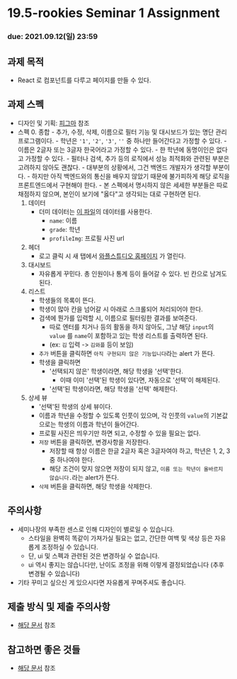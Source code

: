 19.5-rookies Seminar 1 Assignment
================================

### **due: 2021.09.12(일) 23:59**

## 과제 목적
- React 로 컴포넌트를 다루고 페이지를 만들 수 있다.

## 과제 스펙
- 디자인 및 기획: [피그마](https://www.figma.com/file/BeMaz965LyKRln7dj3RaD4/wafflestudio-19.5-react-seminar?node-id=0%3A1) 참조
- 스펙
  0. 종합
      - 추가, 수정, 삭제, 이름으로 필터 기능 및 대시보드가 있는 명단 관리 프로그램이다.
      - 학년은 `'1'`, `'2'`, `'3'`, `''` 중 하나만 들어간다고 가정할 수 있다.
      - 이름은 2글자 또는 3글자 한국어라고 가정할 수 있다. 
      - 한 학년에 동명이인은 없다고 가정할 수 있다.
      - 필터나 검색, 추가 등의 로직에서 성능 최적화와 관련된 부분은 고려하지 않아도 괜찮다.
        - 대부분의 상황에서, 그건 백엔드 개발자가 생각할 부분이다.
        - 하지만 아직 백엔드와의 통신을 배우지 않았기 때문에 불가피하게 해당 로직을 프론트엔드에서 구현해야 한다.
      - 본 스펙에서 명시하지 않은 세세한 부분들은 따로 채점하지 않으며, 본인이 보기에 "옳다"고 생각되는 대로 구현하면 된다.
  1. 데이터
      - 더미 데이터는 [이 파일](assignment-dummy-data.js)의 데이터를 사용한다.
        - `name`: 이름
        - `grade`: 학년
        - `profileImg`: 프로필 사진 url
  2. 헤더
      - 로고 클릭 시 새 탭에서 [와플스튜디오 홈페이지](https://wafflestudio.com) 가 열린다.
  3. 대시보드
      - 자유롭게 꾸민다. 총 인원이나 통계 등이 들어갈 수 있다. 빈 칸으로 남겨도 된다.
  4. 리스트
      - 학생들의 목록이 뜬다.
      - 학생이 많아 칸을 넘어갈 시 아래로 스크롤되어 처리되어야 한다.
      - 검색에 뭔가를 입력할 시, 이름으로 필터링한 결과를 보여준다.
        - 따로 엔터를 치거나 등의 활동을 하지 않아도, 그냥 해당 `input`의 `value` 를 `name`이 포함하고 있는 학생 리스트를 출력하면 된다.
        - (ex: `김` 입력 -> `김와플` 등이 보임)
      - `추가` 버튼을 클릭하면 `아직 구현되지 않은 기능입니다`라는 alert 가 뜬다.
      - 학생을 클릭하면
        - '선택되지 않은' 학생이라면, 해당 학생을 '선택'한다.
          - 이때 이미 '선택'된 학생이 있다면, 자동으로 '선택'이 해제된다.
        - '선택'된 학생이라면, 해당 학생을 '선택' 해제한다.
  5. 상세 뷰
      - '선택'된 학생의 상세 뷰이다.
      - 이름과 학년을 수정할 수 있도록 인풋이 있으며, 각 인풋의 `value`의 기본값으로는 학생의 이름과 학년이 들어간다.
      - 프로필 사진은 띄우기만 하면 되고, 수정할 수 있을 필요는 없다.
      - `저장` 버튼을 클릭하면, 변경사항을 저장한다.
        - 저장할 때 항상 이름은 한글 2글자 혹은 3글자여야 하고, 학년은 1, 2, 3 중 하나여야 한다.
        - 해당 조건이 맞지 않으면 저장이 되지 않고, `이름 또는 학년이 올바르지 않습니다.`라는 alert가 뜬다.
      - `삭제` 버튼을 클릭하면, 해당 학생을 삭제한다.

## 주의사항
- 세미나장의 부족한 센스로 인해 디자인이 별로일 수 있습니다.
  - 스타일을 완벽히 똑같이 가져가실 필요는 없고, 간단한 여백 및 색상 등은 자유롭게 조정하실 수 있습니다.
  - 단, ui 및 스펙과 관련된 것은 변경하실 수 없습니다.
  - ui 역시 좋지는 않습니다만, 난이도 조정을 위해 이렇게 결정되었습니다 (추후 변경될 수 있습니다)
- 기타 꾸미고 싶으신 게 있으시다면 자유롭게 꾸며주셔도 좋습니다.

## 제출 방식 및 제출 주의사항
- [해당 문서](../assignment-submit-manual.md) 참조

## 참고하면 좋은 것들
- [해당 문서](../study-links.md) 참조
